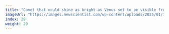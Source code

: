 ```yaml
---
title: "Comet that could shine as bright as Venus set to be visible from Earth"
imageUrl: "https://images.newscientist.com/wp-content/uploads/2025/01/10154735/SEI_235556609.jpg?width=788"
index: 29
weight: 29
---
```

